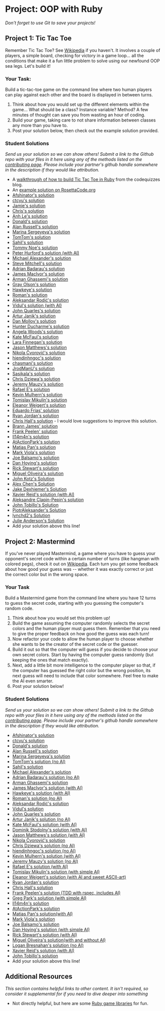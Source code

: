 # Project: OOP with Ruby
<!-- *Estimated Time: 6-8 hours* -->

*Don't forget to use Git to save your projects!*

## Project 1: Tic Tac Toe

Remember Tic Tac Toe? See [Wikipedia](http://en.wikipedia.org/wiki/Tic-tac-toe) if you haven't.  It involves a couple of players, a simple board, checking for victory in a game loop... all the conditions that make it a fun little problem to solve using our newfound OOP sea legs.  Let's build it!

### Your Task:

Build a tic-tac-toe game on the command line where two human players can play against each other and the board is displayed in between turns.

1. Think about how you would set up the different elements within the game... What should be a class? Instance variable?  Method? A few minutes of thought can save you from wasting an hour of coding.
2. Build your game, taking care to not share information between classes any more than you have to.
3. Post your solution below, then check out the example solution provided.

### Student Solutions

*Send us your solution so we can show others! Submit a link to the Github repo with your files in it here using any of the methods listed on the [contributing page](http://github.com/TheOdinProject/curriculum/blob/master/contributing.md).  Please include your partner's github handle somewhere in the description if they would like attribution.*

* A [walkthrough of how to build Tic Tac Toe in Ruby](http://codequizzes.wordpress.com/2013/10/25/creating-a-tic-tac-toe-game-with-ruby/) from the codequizzes blog.
* An [example solution on RosettaCode.org](http://rosettacode.org/wiki/Tic-tac-toe#Ruby)
* [Afshinator's solution](https://github.com/afshinator/playground/tree/master/ticTacToe)
* [ctcyu's solution](https://github.com/ctcyu/ruby_sandbox/blob/master/tictac.rb)
* [Jamie's solution](https://github.com/Jberczel/odin-projects/tree/master/TicTacToe)
* [Chris's solution](https://github.com/krzysieko/theodinproject/blob/master/oop_with_ruby/tictactoe.rb)
* [Anh Le's solution](https://github.com/LaDilettante/studying-odin-project/blob/master/3_ruby_programming/project_oop/tic_tac_toe.rb)
* [Donald's solution](https://github.com/donaldali/odin-ruby/tree/master/project_oop/tictactoe)
* [Alan Russell's solution](https://github.com/ajrussellaudio/tic-tac-toe)
* [Marina Sergeyeva's solution](https://github.com/imousterian/OdinProject/blob/master/Project2_3_Ruby_TicTacToe/tictactoe.rb)
* [TomTom's solution](https://github.com/tim5046/projectOdin/blob/master/IntermediateRuby/ticTacToe.rb)
* [Sahil's solution](https://github.com/sahilda/the_odin_project/tree/master/oop)
* [Tommy Noe's solution](https://github.com/thomasjnoe/tic-tac-toe/blob/master/tic_tac_toe.rb)
* [Peter Hurford's solution (with AI)](https://github.com/peterhurford/tictactoe)
* [Michael Alexander's solution](https://github.com/betweenparentheses/ruby-oop-projects/blob/master/tictactoe.rb)
* [Steve Mitchell's solution](https://github.com/Ixpata/tic-tac-toe/blob/master/tic_tac_toe.rb)
* [Adrian Badarau's solution](https://github.com/adrianbadarau/Project-Odin-Work-Files/blob/master/tic-tac-toe.rb)
* [James MacIvor's solution](https://github.com/RobotOptimist/tictactoe/blob/master/tictactoe.rb)
* [Arman Ghassemi's solution](https://github.com/ArmanG/TicTacToe.git)
* [Gray Olson's solution](https://github.com/termhn/TicTacToe-Ruby)
* [Hawkeye's solution](https://github.com/Hawkeye000/tic-tac-toe)
* [Roman's solution](https://github.com/RomanADavis/tic_tac_toe)
* [Aleksandar Rodić's solution](https://github.com/Rodic/Odin-Ruby-Projects/blob/master/Project:%20OOP%20with%20Ruby/lib/tictactoe.rb)
* [Vidul's solution (with AI)](https://github.com/viparthasarathy/tic_tac_toe/blob/master/game.rb)
* [John Quarles's solution](https://github.com/johnwquarles/Ruby-OOP-TicTacToe-and-MasterMind/blob/master/TicTacToe.rb)
* [Artur Janik's solution](https://github.com/ArturJanik/TOPRuby/blob/master/Project3/TicTacToe/p1-tictactoe.rb)
* [Dan Molloy's solution](https://github.com/danmolloy/tictactoe)
* [Hunter Ducharme's solution](https://github.com/hgducharme/Playground/blob/master/odin_projects/ruby_programming/OOP_ruby/tic_tac_toe/tic_tac_toe.rb)
* [Angela Woods's solution](https://github.com/insomniacode/odin_oop_ruby/tree/master/tic_tac_toe)
* [Kate McFaul's solution](https://github.com/craftykate/odin-project/blob/master/Chapter_03-Advanced_Ruby/oop_with_ruby/tic_tac_toe.rb)
* [Lara Finnegan's solution](https://github.com/lcf0285/tic_tac_toe)
* [Jason Matthews's solution](https://github.com/fo0man/ruby_tic_tac_toe/blob/master/TicTacToe.rb)
* [Nikola Čvorović's solution](https://github.com/cvorak/OOP_with-_ruby/blob/master/tic_tac_toe.rb)
* [hiendinhngoc's solution](https://github.com/hiendinhngoc/TheOdinProject/blob/master/tictactoe.rb)
* [chasmani's solution](https://github.com/chasmani/RubyFunProjects)
* [JrodManU's solution](https://github.com/JrodManU/tic-tac-toe)
* [Sasikala's solution](https://github.com/Sasikala-Ravichandran/my_ruby_projects/blob/master/Tic-tac-toe.rb)
* [Chris Dziewa's solution](https://github.com/chrisdziewa/tic_tac_toe)
* [Jeremy Mauzy's solution](https://github.com/apositivejam/the_odin_project/blob/master/tictactoe/tictactoe.rb)
* [Rafael E's solution](https://github.com/NerdDiffer/tic-tac-toe)
* [Kevin Mulhern's solution](https://github.com/KevinMulhern/ruby_oop/blob/master/tic_tac_toe.rb)
* [Tomislav Mikulin's solution](https://github.com/MrKindle85/Tic-Tac-Toe/blob/master/tic_tac_toe3.rb)
* [Eleanor Weigert's solution](https://github.com/mixophrygian/Ruby-Tic-Tac-Toe/blob/master/TicTacToe.rb)
* [Eduardo Frias' solution](https://github.com/feek1g/theodinproject/blob/master/rubyChallenge/tic_tac_toe.rb)
* [Ryan Jordan's solution](https://github.com/krjordan/TicTacToe)
* [Chris Hall's solution](https://github.com/Concretechris/Tic-Tac-Toe) - I would love suggestions to improve this solution.
* [Brann James' solution](https://github.com/brannj/The_Odin_Project/blob/master/OOP_with_Ruby/tic_tac_toe.rb)
* [Frank Peelen' solution](https://github.com/FrankPeelen/TicTacToe)
* [ll14m4n's solution](https://github.com/ll14m4n/the-odin-project/tree/master/3_Ruby_tic-tac-toe)
* [AtActionPark's solution](https://github.com/AtActionPark/odin_tic_tac_toe)
* [Matias Pan's solution](https://github.com/kriox26/odin_ruby/tree/master/project_oop/tic_tac_toe)
* [Mark Viola's solution](https://github.com/markviola/the-odin-project/blob/master/8-more-ruby-problems-3/1%20-%20Tic-Tac-Toe/tic_tac_toe.rb)
* [Joe Balsamo's solution](https://github.com/Joe-Balsamo/Tic-Tac-Toe)
* [Dan Hoying's solution](https://github.com/danhoying/oop_with_ruby/blob/master/tic_tac_toe.rb)
* [Rick Stewart's solution](https://github.com/rickstewart/tic_tac_toe)
* [Miguel Oliveira's solution](https://github.com/Powerade/The-Odin-Project/tree/master/Ruby%20Programming%20Projects/Project:%20OOP%20with%20Ruby/Tic%20Tac%20Toe)
* [John Kotz's Solution](https://github.com/jk47/tictactoe)
* [Alex Chen's Solution](https://github.com/Chenzilla/tic_tac_toe)
* [Jake Dexhiemer's Solution](https://github.com/jakedex/odin-ruby/tree/master/oop/tictactoe)
* [Xavier Reid's solution (with AI)](https://github.com/xreid/oop_with_ruby/tree/master/tic_tac_toe)
* [Aleksandre Clapin-Pepin's solution](https://github.com/aclapinpepin/tic_tac_toe_oo/blob/master/tic_tac_toe_oo.rb)
* [John Tobillo's Solution](https://github.com/jdtobill/Ruby/tree/master/games/tic_tac_toe)
* [PiotrAleksander's Solution](https://github.com/PiotrAleksander/Ruby/tree/master/xo)
* [lynchd2's Solution](https://github.com/lynchd2/TOP-Ruby-Programming/blob/master/tic_tac_toe.rb)
* [Julie Anderson's Solution](https://github.com/julie-anderson/tic-tac-toe)
* Add your solution above this line!


## Project 2: Mastermind

If you've never played Mastermind, a game where you have to guess your opponent's secret code within a certain number of turns (like hangman with colored pegs), check it out on <a href="http://en.wikipedia.org/wiki/Mastermind_(board_game)">Wikipedia</a>.  Each turn you get some feedback about how good your guess was -- whether it was exactly correct or just the correct color but in the wrong space.

### Your Task

Build a Mastermind game from the command line where you have 12 turns to guess the secret code, starting with you guessing the computer's random code.

1. Think about how you would set this problem up!
2. Build the game assuming the computer randomly selects the secret colors and the human player must guess them.  Remember that you need to give the proper feedback on how good the guess was each turn!
3. Now refactor your code to allow the human player to choose whether she wants to be the creator of the secret code or the guesser.
4. Build it out so that the computer will guess if you decide to choose your own secret colors.  Start by having the computer guess randomly (but keeping the ones that match exactly).
5. Next, add a little bit more intelligence to the computer player so that, if the computer has guessed the right color but the wrong position, its next guess will need to include that color somewhere.  Feel free to make the AI even smarter.
5. Post your solution below!

### Student Solutions

*Send us your solution so we can show others! Submit a link to the Github repo with your files in it here using any of the methods listed on the [contributing page](http://github.com/TheOdinProject/curriculum/blob/master/contributing.md).  Please include your partner's github handle somewhere in the description if they would like attribution.*

* [Afshinator's solution](https://github.com/afshinator/playground/tree/master/Mastermind)
* [ctcyu's solution](https://github.com/ctcyu/ruby_sandbox/blob/master/mastermind.rb)
* [Donald's solution](https://github.com/donaldali/odin-ruby/tree/master/project_oop/mastermind)
* [Alan Russell's solution](https://github.com/ajrussellaudio/mastermind)
* [Marina Sergeyeva's solution](https://github.com/imousterian/OdinProject/blob/master/Project2_3_Ruby_TicTacToe/mastermind.rb)
* [TomTom's solution (no AI)](https://github.com/tim5046/projectOdin/blob/master/IntermediateRuby/mastermind1.rb)
* [Sahil's solution](https://github.com/sahilda/the_odin_project/tree/master/oop)
* [Michael Alexander's solution](https://github.com/betweenparentheses/ruby-oop-projects/blob/master/mastermind.rb)
* [Adrian Badarau's solution (no AI)](https://github.com/adrianbadarau/Project-Odin-Work-Files/blob/master/mastermind.rb)
* [Arman Ghassemi's solution](https://github.com/ArmanG/Mastermind)
* [James MacIvor's solution (with AI)](https://github.com/RobotOptimist/mastermind)
* [Hawkeye's solution (with AI)](https://github.com/Hawkeye000/mastermind)
* [Roman's solution (no AI)](https://github.com/RomanADavis/mastermind)
* [Aleksandar Rodić's solution](https://github.com/Rodic/Odin-Ruby-Projects/blob/master/Project:%20OOP%20with%20Ruby/lib/mastermind.rb)
* [Vidul's solution](https://github.com/viparthasarathy/mastermind/blob/master/mastermind.rb)
* [John Quarles's solution](https://github.com/johnwquarles/Ruby-OOP-TicTacToe-and-MasterMind/blob/master/MasterMind.rb)
* [Artur Janik's solution (no AI)](https://github.com/ArturJanik/TOPRuby/blob/master/Project3/Mastermind/p2-mastermind.rb)
* [Kate McFaul's solution (with AI)](https://github.com/craftykate/odin-project/blob/master/Chapter_03-Advanced_Ruby/oop_with_ruby/mastermind.rb)
* [Dominik Stodolny's solution (with AI)](https://github.com/dstodolny/mastermind)
* [Jason Matthews's solution (with AI)](https://github.com/fo0man/ruby_mastermind/blob/master/MasterMind.rb)
* [Nikola Čvorović's solution](https://github.com/cvorak/OOP_with-_ruby/blob/master/mastermind.rb)
* [Chris Dziewa's solution (no AI)](https://github.com/chrisdziewa/mastermind)
* [hiendinhngoc's solution (no AI)](https://github.com/hiendinhngoc/TheOdinProject/blob/master/mastermind.rb)
* [Kevin Mulhern's solution (with AI)](https://github.com/KevinMulhern/ruby_oop/blob/master/mastermind.rb)
* [Jeremy Mauzy's solution (no AI)](https://github.com/apositivejam/the_odin_project/blob/master/mastermind/mastermind.rb)
* [Rafael E's solution (with AI)](https://github.com/NerdDiffer/Mastermind)
* [Tomislav Mikulin's solution (with simple AI)](https://github.com/MrKindle85/Mastermind/blob/master/mastermind.rb)
* [Eleanor Weigert's solution (with AI and sweet ASCII-art)](https://github.com/mixophrygian/Mastermind/blob/master/Mastermind.rb)
* [Ryan Jordan's solution](https://github.com/krjordan/mastermind-game)
* [Chris Hall's solution](https://github.com/Concretechris/odinProject/blob/master/OP%20-%20Mastermind/mastermind.rb)
* [Frank Peelen's solution (TDD with rspec, includes AI)](https://github.com/FrankPeelen/MasterMind-with-AI)
* [Greg Park's solution (with simple AI)](https://github.com/gregoryjpark/mastermind)
* [ll14m4n's solution](https://github.com/ll14m4n/the-odin-project/tree/master/3_Ruby_mastermind)
* [AtActionPark's solution](https://github.com/AtActionPark/odin_mastermind)
* [Matias Pan's solution(with AI)](https://github.com/kriox26/odin_ruby/tree/master/project_oop/mastermind)
* [Mark Viola's solution](https://github.com/markviola/the-odin-project/blob/master/8-more-ruby-problems-3/2%20-%20Mastermind/mastermind.rb)
* [Joe Balsamo's solution](https://github.com/Joe-Balsamo/Mastermind)
* [Dan Hoying's solution (with simple AI)](https://github.com/danhoying/oop_with_ruby/blob/master/mastermind.rb)
* [Rick Stewart's solution (with AI)](https://github.com/rickstewart/ruby_mastermind)
* [Miguel Oliveira's solution(with and without AI)](https://github.com/Powerade/The-Odin-Project/tree/master/Ruby%20Programming%20Projects/Project:%20OOP%20with%20Ruby/Mastermind)
* [Logan Bresnahan's solution (no AI)](https://github.com/LoganBresnahan/MasterMind/blob/master/HardMasterMind.rb)
* [Xavier Reid's solution (with AI)](https://github.com/xreid/oop_with_ruby/tree/master/mastermind_)
* [John Tobillo's solution](https://github.com/jdtobill/Ruby/tree/master/games/mastermind)
* Add your solution above this line!


## Additional Resources

*This section contains helpful links to other content. It isn't required, so consider it supplemental for if you need to dive deeper into something*


* Not directly helpful, but here are some [Ruby game libraries](https://www.ruby-toolbox.com/categories/game_libraries) for fun.
